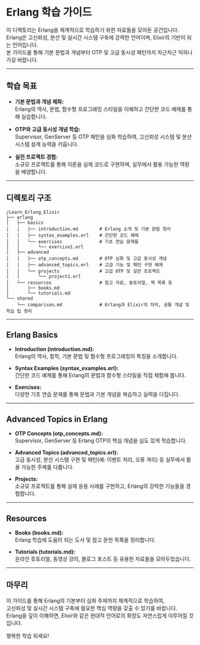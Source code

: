 # Erlang 학습 가이드

이 디렉토리는 Erlang을 체계적으로 학습하기 위한 자료들을 모아둔 공간입니다.  
Erlang은 고신뢰성, 분산 및 실시간 시스템 구축에 강력한 언어이며, Elixir의 기반이 되는 언어입니다.  
본 가이드를 통해 기본 문법과 개념부터 OTP 및 고급 동시성 패턴까지 차근차근 익혀나가길 바랍니다.

---

## 학습 목표

- **기본 문법과 개념 체화:**  
  Erlang의 역사, 문법, 함수형 프로그래밍 스타일을 이해하고 간단한 코드 예제를 통해 실습합니다.
  
- **OTP와 고급 동시성 개념 학습:**  
  Supervisor, GenServer 등 OTP 패턴을 심화 학습하여, 고신뢰성 시스템 및 분산 시스템 설계 능력을 키웁니다.
  
- **실전 프로젝트 경험:**  
  소규모 프로젝트를 통해 이론을 실제 코드로 구현하며, 실무에서 활용 가능한 역량을 배양합니다.

---

## 디렉토리 구조

```
/Learn_Erlang_Elixir
├── erlang
│   ├── basics
│   │   ├── introduction.md        # Erlang 소개 및 기본 문법 정리
│   │   ├── syntax_examples.erl    # 간단한 코드 예제
│   │   └── exercises              # 기초 연습 문제들
│   │       └── exercise1.erl
│   ├── advanced
│   │   ├── otp_concepts.md        # OTP 심화 및 고급 동시성 개념
│   │   ├── advanced_topics.erl    # 고급 기능 및 패턴 구현 예제
│   │   └── projects               # 고급 OTP 및 실전 프로젝트
│   │       └── project1.erl
│   └── resources                  # 참고 자료, 튜토리얼, 책 목록 등
│       ├── books.md
│       └── tutorials.md
└── shared
    └── comparison.md              # Erlang과 Elixir의 차이, 공통 개념 및 학습 팁 정리
```

---

## Erlang Basics

- **Introduction (introduction.md):**  
  Erlang의 역사, 철학, 기본 문법 및 함수형 프로그래밍의 특징을 소개합니다.
  
- **Syntax Examples (syntax_examples.erl):**  
  간단한 코드 예제를 통해 Erlang의 문법과 함수형 스타일을 직접 체험해 봅니다.
  
- **Exercises:**  
  다양한 기초 연습 문제를 통해 문법과 기본 개념을 복습하고 실력을 다집니다.

---

## Advanced Topics in Erlang

- **OTP Concepts (otp_concepts.md):**  
  Supervisor, GenServer 등 Erlang OTP의 핵심 개념을 심도 있게 학습합니다.
  
- **Advanced Topics (advanced_topics.erl):**  
  고급 동시성, 분산 시스템 구현 및 패턴(예: 이벤트 처리, 오류 격리) 등 실무에서 활용 가능한 주제를 다룹니다.
  
- **Projects:**  
  소규모 프로젝트를 통해 실제 응용 사례를 구현하고, Erlang의 강력한 기능들을 경험합니다.

---

## Resources

- **Books (books.md):**  
  Erlang 학습에 도움이 되는 도서 및 참고 문헌 목록을 정리합니다.
  
- **Tutorials (tutorials.md):**  
  온라인 튜토리얼, 동영상 강의, 블로그 포스트 등 유용한 자료들을 모아두었습니다.

---

## 마무리

이 가이드를 통해 Erlang의 기본부터 심화 주제까지 체계적으로 학습하여,  
고신뢰성 및 실시간 시스템 구축에 필요한 핵심 역량을 갖출 수 있기를 바랍니다.  
Erlang을 깊이 이해하면, Elixir와 같은 현대적 언어로의 확장도 자연스럽게 이루어질 것입니다.

행복한 학습 되세요!